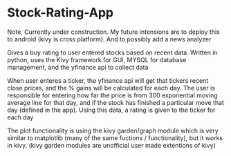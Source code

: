 # Stock-Rating-App
Note, Currently under construction. My future intensions are to deploy this to android (kivy is cross platform). And to possibly add a news analyzer

Gives a buy rating to user entered stocks based on recent data. Written in python, uses the Kivy framework for GUI, MYSQL for database management, and the yfinance api to 
collect data

When user enteres a ticker, the yfinance api will get that tickers recent close prices, and the % gains will be calculated for each day. The user is responsible for entering 
how far the price is from 300 exponential moving average line for that day, and if the stock has finished a particular move that day (defined in the app). Using this data, a rating
is given to the ticker for each day

The plot functionality is using the kivy garden/graph module which is very similar to matplotlib (many of the same fuctions / functionality), but it works in kivy. (kivy garden
modules are unofficial user made extentions of kivy)


